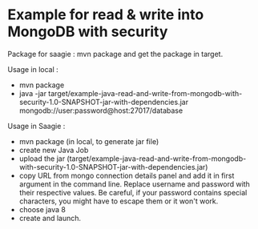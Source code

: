 Example for read & write into MongoDB with security
===================================================
Package for saagie : mvn package and get the package in target.

Usage in local :

 - mvn package
 - java -jar target/example-java-read-and-write-from-mongodb-with-security-1.0-SNAPSHOT-jar-with-dependencies.jar mongodb://user:password@host:27017/database

Usage in Saagie :

 - mvn package (in local, to generate jar file)
 - create new Java Job
 - upload the jar (target/example-java-read-and-write-from-mongodb-with-security-1.0-SNAPSHOT-jar-with-dependencies.jar)
 - copy URL from mongo connection details panel and add it in first argument in the command line. Replace username and password with their respective values. Be careful, if your password contains special characters, you might have to escape them or it won't work.
 - choose java 8
 - create and launch.
